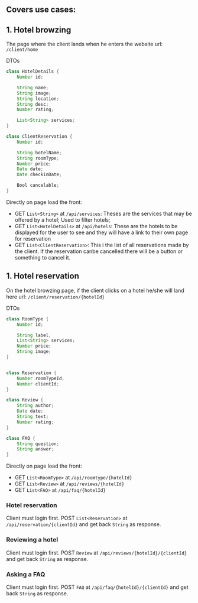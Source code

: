 Covers use cases:
- 

## 1. Hotel browzing
The page where the client lands when he enters the website
url: `/client/home`

DTOs
```java
class HotelDetails {
    Number id;

    String name;
    String image;
    String location;
    String desc;
    Number rating;

    List<String> services;
}

class ClientReservation {
    Number id;

    String hotelName;
    String roomType;
    Number price;
    Date date;
    Date checkinDate;

    Bool cancelable;
}
```

Directly on page load the front:
- GET `List<String>` at `/api/services`: Theses are the services that may be offered by a hotel; Used to filter hotels;
- GET `List<HotelDetails>` at `/api/hotels`: These are the hotels to be displayed for the user to see and they will have a link to their own page for reservation
- GET `List<ClientReservation>`: This i the list of all reservations made by the client. If the reservation canbe cancelled there will be a button or something to cancel it.


## 1. Hotel reservation
On the hotel browzing page, if the client clicks on a hotel he/she will land here
url: `/client/reservation/{hotelId}`

DTOs 
```java
class RoomType {
    Number id;

    String label;
    List<String> services;
    Number price;
    String image;
}


class Reservation {
    Number roomTypeId;
    Number clientId;
}

class Review {
    String author;
    Date date;
    String text;
    Number rating;
}

class FAQ {
    String question;
    String answer;
}
```

Directly on page load the front:
- GET `List<RoomType>` at `/api/roomtype/{hotelId}`
- GET `List<Review>` at `/api/reviews/{hotelId}`
- GET `List<FAQ>` at `/api/faq/{hotelId}`

### Hotel reservation
Client must login first.
POST `List<Reservation>` at `/api/reservation/{clientId}` and get back
`String` as response.

### Reviewing a hotel
Client must login first.
POST `Review` at `/api/reviews/{hotelId}/{clientId}` and get back
`String` as response.

### Asking a FAQ
Client must login first.
POST `FAQ` at `/api/faq/{hotelId}/{clientId}`  and get back
`String` as response.